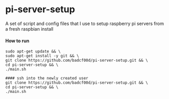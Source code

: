 # pi-server-setup
A set of script and config files that I use to setup raspberry pi servers from a fresh raspbian install

#### How to run

```
sudo apt-get update && \
sudo apt-get install -y git && \
git clone https://github.com/badcf00d/pi-server-setup.git && \
cd pi-server-setup && \
./main.sh

#### ssh into the newly created user
git clone https://github.com/badcf00d/pi-server-setup.git && \
cd pi-server-setup && \
./main.sh
```